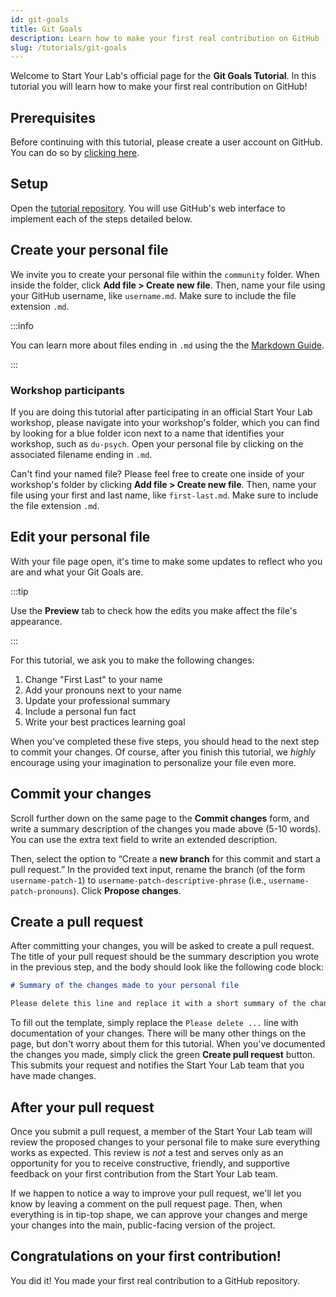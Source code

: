 ```yaml
---
id: git-goals
title: Git Goals
description: Learn how to make your first real contribution on GitHub
slug: /tutorials/git-goals
---
```


Welcome to Start Your Lab's official page for the **Git Goals Tutorial**.
In this tutorial you will learn how to make your first real contribution
on GitHub!

## Prerequisites

<!-- TODO: Need to describe GitHub user account basic conventions -->
Before continuing with this tutorial, please create a user account on GitHub.
You can do so by [clicking here](https://github.com/join).

## Setup

Open the [tutorial repository](https://github.com/startyourlab/git-goals-tutorial). You will
use GitHub's web interface to implement each of the steps detailed below.

## Create your personal file

We invite you to create your personal file within the `community` folder.
When inside the folder, click **Add file > Create new file**. Then, name your file
using your GitHub username, like `username.md`. Make sure to include the file
extension `.md`.

:::info

You can learn more about files ending in `.md` using the the [Markdown Guide](https://www.markdownguide.org/).

:::

### Workshop participants

If you are doing this tutorial after participating in an official Start Your Lab workshop, 
please navigate into your workshop's folder, which you can find by looking for a blue
folder icon next to a name that identifies your workshop, such as `du-psych`.
Open your personal file by clicking on the associated filename ending in `.md`.

Can't find your named file? Please feel free to create one inside of your
workshop's folder by clicking **Add file > Create new file**. Then, name your file
using your first and last name, like `first-last.md`. Make sure to include the file
extension `.md`.

## Edit your personal file

With your file page open, it's time to make some updates to reflect who you are
and what your Git Goals are.

:::tip

Use the **Preview** tab to check how the edits you make affect the file's appearance.

:::

For this tutorial, we ask you to make the following changes:

1. Change "First Last" to your name
2. Add your pronouns next to your name
3. Update your professional summary
4. Include a personal fun fact
5. Write your best practices learning goal

When you've completed these five steps, you should head to the next step to commit
your changes. Of course, after you finish this tutorial, we _highly_ encourage using
your imagination to personalize your file even more.

<!-- TODO: Provide suggested next steps/ideas for personalizing -->

## Commit your changes

Scroll further down on the same page to the **Commit changes** form, and write a summary description of 
the changes you made above (5-10 words). You can use the extra text field to write an extended description.

Then, select the option to “Create a **new branch** for this commit and start a pull request.”
In the provided text input, rename the branch (of the form `username-patch-1`) to `username-patch-descriptive-phrase`
(i.e., `username-patch-pronouns`). Click **Propose changes**.

## Create a pull request

After committing your changes, you will be asked to create a pull request.
The title of your pull request should be the summary description you wrote in the previous step,
and the body should look like the following code block: 

```md
# Summary of the changes made to your personal file

Please delete this line and replace it with a short summary of the changes made to your personal file.

```

To fill out the template, simply replace the `Please delete ...` line with documentation of your changes.
There will be many other things on the page, but don't worry about them for this tutorial. When you've documented
the changes you made, simply click the green **Create pull request** button. This submits your request and notifies
the Start Your Lab team that you have made changes.

## After your pull request

Once you submit a pull request, a member of the Start Your Lab team will review the
proposed changes to your personal file to make sure everything works as expected. This
review is _not_ a test and serves only as an opportunity for you to receive constructive, friendly,
and supportive feedback on your first contribution from the Start Your Lab team.

If we happen to notice a way to improve your pull request, we'll let you know by leaving a
comment on the pull request page. Then, when everything
is in tip-top shape, we can approve your changes and merge your changes into the
main, public-facing version of the project.

<!-- TODO: What happens after pull request submitted -->

## Congratulations on your first contribution!

You did it! You made your first real contribution to a GitHub repository.
